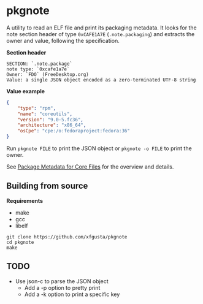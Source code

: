 # pkgnote

A utility to read an ELF file and print its packaging metadata. It looks for the note section header of type `0xCAFE1A7E` (`.note.packaging`) and extracts the owner and value, following the specification.

**Section header**

```
SECTION: `.note.package`
note type: `0xcafe1a7e`
Owner: `FDO` (FreeDesktop.org)
Value: a single JSON object encoded as a zero-terminated UTF-8 string
```

**Value example**

```json
{
    "type": "rpm",
    "name": "coreutils",
    "version": "9.0-5.fc36",
    "architecture": "x86_64",
    "osCpe": "cpe:/o:fedoraproject:fedora:36"
}
```

Run `pkgnote FILE` to print the JSON object or `pkgnote -o FILE` to print the owner.

See [Package Metadata for Core Files](https://systemd.io/COREDUMP_PACKAGE_METADATA) for the overview and details.

## Building from source

**Requirements**

+ make
+ gcc
+ libelf

```
git clone https://github.com/xfgusta/pkgnote
cd pkgnote
make
```

## TODO

+ Use json-c to parse the JSON object
    + Add a -p option to pretty print
    + Add a -k option to print a specific key